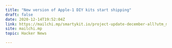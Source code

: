```yaml
---
title: "New version of Apple-1 DIY kits start shipping"
draft: false
date: 2020-12-14T19:52:04Z
link: https://mailchi.mp/smartykit.io/project-update-december-all?utm_medium=RSS&utm_source=hune
site: mailchi.mp
topic: Hacker News  

---
```

